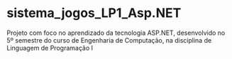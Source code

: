 # sistema_jogos_LP1_Asp.NET
Projeto com foco no aprendizado da tecnologia ASP.NET, desenvolvido no 5º semestre do curso de Engenharia de Computação, na disciplina de Linguagem de Programação I
